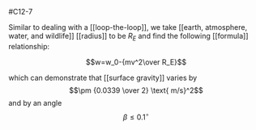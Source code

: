 #C12-7

Similar to dealing with a [[loop-the-loop]], we take [[earth, atmosphere, water, and wildlife]] [[radius]] to be $R_E$ and find the following [[formula]] relationship:

$$w=w_0-{mv^2\over R_E}$$

which can demonstrate that [[surface gravity]] varies by $$\pm {0.0339 \over 2} \text{ m/s}^2$$
and by an angle $$\beta \le 0.1^\circ$$

